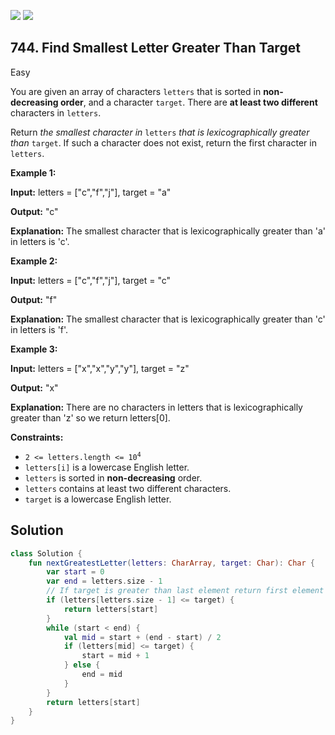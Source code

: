 [![](https://img.shields.io/github/stars/javadev/LeetCode-in-Kotlin?label=Stars&style=flat-square)](https://github.com/javadev/LeetCode-in-Kotlin)
[![](https://img.shields.io/github/forks/javadev/LeetCode-in-Kotlin?label=Fork%20me%20on%20GitHub%20&style=flat-square)](https://github.com/javadev/LeetCode-in-Kotlin/fork)

## 744\. Find Smallest Letter Greater Than Target

Easy

You are given an array of characters `letters` that is sorted in **non-decreasing order**, and a character `target`. There are **at least two different** characters in `letters`.

Return _the smallest character in_ `letters` _that is lexicographically greater than_ `target`. If such a character does not exist, return the first character in `letters`.

**Example 1:**

**Input:** letters = ["c","f","j"], target = "a"

**Output:** "c"

**Explanation:** The smallest character that is lexicographically greater than 'a' in letters is 'c'.

**Example 2:**

**Input:** letters = ["c","f","j"], target = "c"

**Output:** "f"

**Explanation:** The smallest character that is lexicographically greater than 'c' in letters is 'f'.

**Example 3:**

**Input:** letters = ["x","x","y","y"], target = "z"

**Output:** "x"

**Explanation:** There are no characters in letters that is lexicographically greater than 'z' so we return letters[0].

**Constraints:**

*   <code>2 <= letters.length <= 10<sup>4</sup></code>
*   `letters[i]` is a lowercase English letter.
*   `letters` is sorted in **non-decreasing** order.
*   `letters` contains at least two different characters.
*   `target` is a lowercase English letter.

## Solution

```kotlin
class Solution {
    fun nextGreatestLetter(letters: CharArray, target: Char): Char {
        var start = 0
        var end = letters.size - 1
        // If target is greater than last element return first element of the array.
        if (letters[letters.size - 1] <= target) {
            return letters[start]
        }
        while (start < end) {
            val mid = start + (end - start) / 2
            if (letters[mid] <= target) {
                start = mid + 1
            } else {
                end = mid
            }
        }
        return letters[start]
    }
}
```